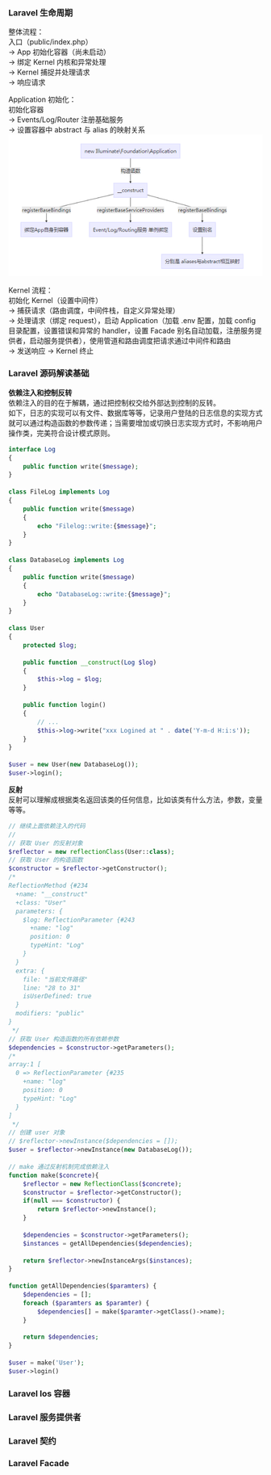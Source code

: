 
### Laravel 生命周期
整体流程：  
入口（public/index.php）  
-> App 初始化容器（尚未启动）  
-> 绑定 Kernel 内核和异常处理  
-> Kernel 捕捉并处理请求  
-> 响应请求    

Application 初始化：  
初始化容器  
-> Events/Log/Router 注册基础服务  
-> 设置容器中 abstract 与 alias 的映射关系  
![Application 初始化流程](../image/app_start.png)  

Kernel 流程：  
初始化 Kernel（设置中间件）  
-> 捕获请求（路由调度，中间件栈，自定义异常处理）  
-> 处理请求（绑定 request），启动 Application（加载 .env 配置，加载 config 目录配置，设置错误和异常的 handler，设置 Facade 别名自动加载，注册服务提供者，启动服务提供者），使用管道和路由调度把请求通过中间件和路由  
-> 发送响应 -> Kernel 终止  

### Laravel 源码解读基础

**依赖注入和控制反转**  
依赖注入的目的在于解耦，通过把控制权交给外部达到控制的反转。  
如下，日志的实现可以有文件、数据库等等，记录用户登陆的日志信息的实现方式就可以通过构造函数的参数传递；当需要增加或切换日志实现方式时，不影响用户操作类，完美符合设计模式原则。  
```php
interface Log
{
    public function write($message);   
}

class FileLog implements Log
{
    public function write($message)
    {
        echo "Filelog::write:{$message}";
    }   
}

class DatabaseLog implements Log
{
    public function write($message)
    {
        echo "DatabaseLog::write:{$message}";
    }   
}

class User 
{
    protected $log;

    public function __construct(Log $log)
    {
        $this->log = $log;   
    }

    public function login()
    {
        // ... 
        $this->log->write("xxx Logined at " . date('Y-m-d H:i:s'));
    }
}

$user = new User(new DatabaseLog());
$user->login();
```

**反射**  
反射可以理解成根据类名返回该类的任何信息，比如该类有什么方法，参数，变量等等。  
```php
// 继续上面依赖注入的代码
//
// 获取 User 的反射对象
$reflector = new reflectionClass(User::class);
// 获取 User 的构造函数
$constructor = $reflector->getConstructor();
/*
ReflectionMethod {#234
  +name: "__construct"
  +class: "User"
  parameters: {
    $log: ReflectionParameter {#243
      +name: "log"
      position: 0
      typeHint: "Log"
    }
  }
  extra: {
    file: "当前文件路径"
    line: "28 to 31"
    isUserDefined: true
  }
  modifiers: "public"
}
 */
// 获取 User 构造函数的所有依赖参数
$dependencies = $constructor->getParameters();
/*
array:1 [
  0 => ReflectionParameter {#235
    +name: "log"
    position: 0
    typeHint: "Log"
  }
]
 */
// 创建 user 对象
// $reflector->newInstance($dependencies = []);
$user = $reflector->newInstance(new DatabaseLog());

// make 通过反射机制完成依赖注入
function make($concrete){
    $reflector = new ReflectionClass($concrete);
    $constructor = $reflector->getConstructor();
    if(null === $constructor) {
        return $reflector->newInstance();
    }

    $dependencies = $constructor->getParameters();
    $instances = getAllDependencies($dependencies);

    return $reflector->newInstanceArgs($instances);
}

function getAllDependencies($paramters) {
    $dependencies = [];
    foreach ($paramters as $paramter) {
        $dependencies[] = make($paramter->getClass()->name);
    }

    return $dependencies;
}

$user = make('User');
$user->login()
```

### Laravel Ios 容器


### Laravel 服务提供者


### Laravel 契约


### Laravel Facade


